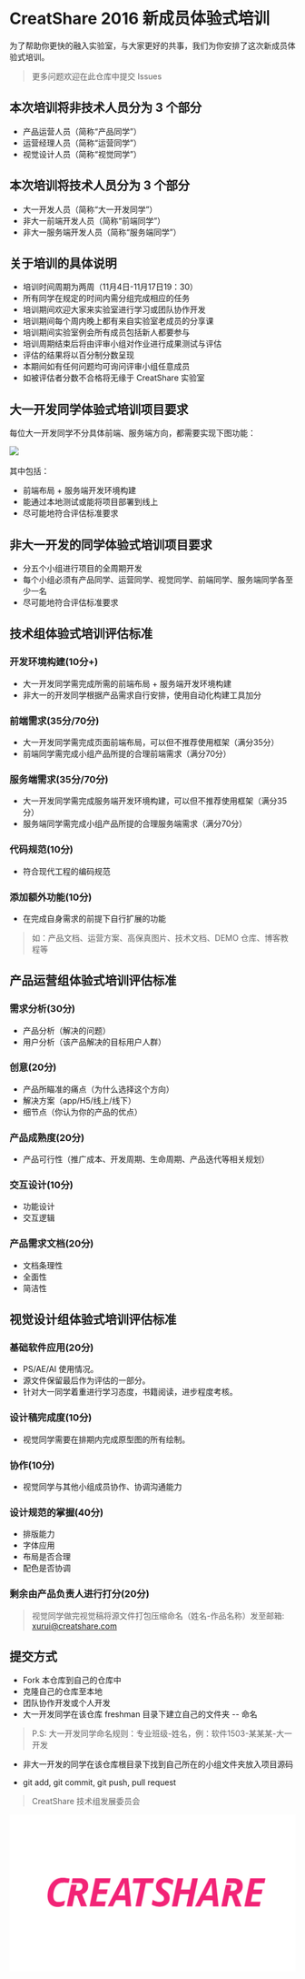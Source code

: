# CreatShare 2016 新成员体验式培训

为了帮助你更快的融入实验室，与大家更好的共事，我们为你安排了这次新成员体验式培训。

> 更多问题欢迎在此仓库中提交 Issues

## 本次培训将非技术人员分为 3 个部分

* 产品运营人员（简称“产品同学”）
* 运营经理人员（简称“运营同学”）
* 视觉设计人员（简称“视觉同学”）

## 本次培训将技术人员分为 3 个部分

* 大一开发人员（简称“大一开发同学”）
* 非大一前端开发人员（简称“前端同学”）
* 非大一服务端开发人员（简称“服务端同学”）

## 关于培训的具体说明

* 培训时间周期为两周（11月4日-11月17日19：30）
* 所有同学在规定的时间内需分组完成相应的任务
* 培训期间欢迎大家来实验室进行学习或团队协作开发
* 培训期间每个周内晚上都有来自实验室老成员的分享课
* 培训期间实验室例会所有成员包括新人都要参与
* 培训周期结束后将由评审小组对作业进行成果测试与评估
* 评估的结果将以百分制分数呈现
* 本期间如有任何问题均可询问评审小组任意成员
* 如被评估者分数不合格将无缘于 CreatShare 实验室

## 大一开发同学体验式培训项目要求

每位大一开发同学不分具体前端、服务端方向，都需要实现下图功能：

![](./demo-template.png)

其中包括：

* 前端布局 + 服务端开发环境构建
* 能通过本地测试或能将项目部署到线上
* 尽可能地符合评估标准要求

## 非大一开发的同学体验式培训项目要求

* 分五个小组进行项目的全周期开发
* 每个小组必须有产品同学、运营同学、视觉同学、前端同学、服务端同学各至少一名
* 尽可能地符合评估标准要求

## 技术组体验式培训评估标准

### 开发环境构建(10分+)

* 大一开发同学需完成所需的前端布局 + 服务端开发环境构建
* 非大一的开发同学根据产品需求自行安排，使用自动化构建工具加分

### 前端需求(35分/70分)

* 大一开发同学需完成页面前端布局，可以但不推荐使用框架（满分35分）
* 前端同学需完成小组产品所提的合理前端需求（满分70分）

### 服务端需求(35分/70分)

* 大一开发同学需完成服务端开发环境构建，可以但不推荐使用框架（满分35分）
* 服务端同学需完成小组产品所提的合理服务端需求（满分70分）

### 代码规范(10分)

* 符合现代工程的编码规范

### 添加额外功能(10分)

* 在完成自身需求的前提下自行扩展的功能

> 如：产品文档、运营方案、高保真图片、技术文档、DEMO 仓库、博客教程等

## 产品运营组体验式培训评估标准

### 需求分析(30分)

* 产品分析（解决的问题）
* 用户分析（该产品解决的目标用户人群）

### 创意(20分)

* 产品所瞄准的痛点（为什么选择这个方向）
* 解决方案（app/H5/线上/线下）
* 细节点（你认为你的产品的优点）

### 产品成熟度(20分)

* 产品可行性（推广成本、开发周期、生命周期、产品迭代等相关规划）

### 交互设计(10分)

* 功能设计
* 交互逻辑 

### 产品需求文档(20分)

* 文档条理性
* 全面性
* 简洁性

## 视觉设计组体验式培训评估标准

### 基础软件应用(20分)

* PS/AE/AI 使用情况。
* 源文件保留最后作为评估的一部分。
* 针对大一同学着重进行学习态度，书籍阅读，进步程度考核。
      
### 设计稿完成度(10分)
* 视觉同学需要在排期内完成原型图的所有绘制。

### 协作(10分)
* 视觉同学与其他小组成员协作、协调沟通能力

### 设计规范的掌握(40分)

* 排版能力
* 字体应用
* 布局是否合理
* 配色是否协调

### 剩余由产品负责人进行打分(20分)

> 视觉同学做完视觉稿将源文件打包压缩命名（姓名-作品名称）发至邮箱:  xurui@creatshare.com

## 提交方式

* Fork 本仓库到自己的仓库中
* 克隆自己的仓库至本地
* 团队协作开发或个人开发
* 大一开发同学在该仓库 freshman 目录下建立自己的文件夹 -- 命名

> P.S: 大一开发同学命名规则：专业班级-姓名，例：软件1503-某某某-大一开发

* 非大一开发的同学在该仓库根目录下找到自己所在的小组文件夹放入项目源码

* git add, git commit, git push, pull request

> CreatShare 技术组发展委员会

![](./CreatShare-logo-pink.png)

